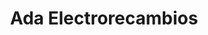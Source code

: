 ---
title: "Ada Electrorecambios"
url: /posadas/ada-electrorecambios/
shop: piezas de automóviles
---